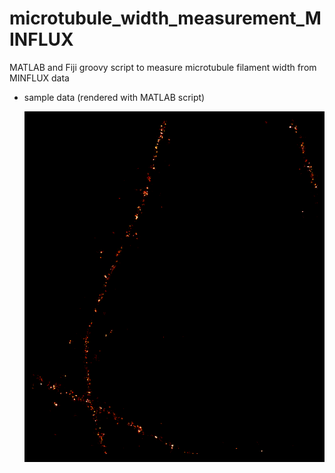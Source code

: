 # microtubule_width_measurement_MINFLUX
MATLAB and Fiji groovy script to measure microtubule filament width from MINFLUX data
- sample data (rendered with MATLAB script)

    ![](/sample_data/sample_data.mat_render(4nm)_preview.png?raw=true)
   
